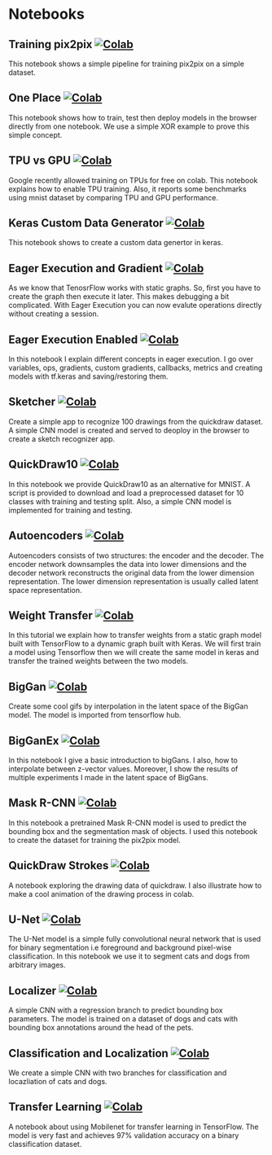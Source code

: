# Notebooks

## Training pix2pix [![Colab](https://colab.research.google.com/assets/colab-badge.svg)](https://colab.research.google.com/github/zaidalyafeai/Notebooks/blob/master/tf_pix2pix.ipynb) 

This notebook shows a simple pipeline for training pix2pix on a simple dataset.

## One Place [![Colab](https://colab.research.google.com/assets/colab-badge.svg)](https://colab.research.google.com/github/zaidalyafeai/Notebooks/blob/master/ONePlace.ipynb)

This notebook shows how to train, test then deploy models in the browser directly from one notebook. We use a simple XOR example to prove this simple concept.


## TPU vs GPU [![Colab](https://colab.research.google.com/assets/colab-badge.svg)](https://colab.research.google.com/github/zaidalyafeai/Notebooks/blob/master/GPUvsTPU.ipynb)
Google recently allowed training on TPUs for free on colab. This notebook explains how to enable TPU training. Also, it reports some benchmarks using mnist dataset by comparing TPU and GPU performance.

## Keras Custom Data Generator [![Colab](https://colab.research.google.com/assets/colab-badge.svg)](https://colab.research.google.com/github/zaidalyafeai/Notebooks/blob/master/Custom_Data_Generator_in_Keras.ipynb)
This notebook shows to create a custom data genertor in keras.

## Eager Execution and Gradient [![Colab](https://colab.research.google.com/assets/colab-badge.svg)](https://colab.research.google.com/github/zaidalyafeai/Notebooks/blob/master/Eager_Execution_Gradient_.ipynb)

As we know that TenosrFlow works with static graphs. So, first you have to create the graph then execute it later. This makes debugging a bit complicated. With Eager Execution you can now evalute operations directly without creating a session. 

## Eager Execution Enabled [![Colab](https://colab.research.google.com/assets/colab-badge.svg)](https://colab.research.google.com/github/zaidalyafeai/Notebooks/blob/master/Eager_Execution_Enabled.ipynb)

In this notebook I explain different concepts in eager execution. I go over variables, ops, gradients, custom gradients, callbacks, metrics and creating models with tf.keras and saving/restoring them. 

## Sketcher [![Colab](https://colab.research.google.com/assets/colab-badge.svg)](https://colab.research.google.com/github/zaidalyafeai/Notebooks/blob/master/Sketcher.ipynb)

Create a simple app to recognize 100 drawings from the quickdraw dataset. A simple CNN model is created and served to deoploy in the browser to create a sketch recognizer app. 

## QuickDraw10 [![Colab](https://colab.research.google.com/assets/colab-badge.svg)](https://colab.research.google.com/github/zaidalyafeai/Notebooks/blob/master/QuickDraw10.ipynb)

In this notebook we provide QuickDraw10 as an alternative for MNIST. A script is provided to download and load a preprocessed dataset for 10 classes with training and testing split. Also, a simple CNN model is implemented for training and testing. 

## Autoencoders [![Colab](https://colab.research.google.com/assets/colab-badge.svg)](https://colab.research.google.com/github/zaidalyafeai/Notebooks/blob/master/AutoEncoders.ipynb)

Autoencoders consists of two structures: the encoder and the decoder. The encoder network downsamples the data into lower dimensions and the decoder network reconstructs the original data from the lower dimension representation. The lower dimension representation is usually called latent space representation. 

## Weight Transfer [![Colab](https://colab.research.google.com/assets/colab-badge.svg)](https://colab.research.google.com/github/zaidalyafeai/Notebooks/blob/master/WeightTransfer.ipynb)

In this tutorial we explain how to transfer weights from a static graph model built with TensorFlow to a dynamic graph built with Keras. We will first train a model using Tensorflow then we will create the same model in keras and transfer the trained weights between the two models. 

## BigGan [![Colab](https://colab.research.google.com/assets/colab-badge.svg)](https://colab.research.google.com/github/zaidalyafeai/Notebooks/blob/master/BigGan.ipynb)

Create some cool gifs by interpolation in the latent space of the BigGan model. The model is imported from tensorflow hub. 

## BigGanEx [![Colab](https://colab.research.google.com/assets/colab-badge.svg)](https://colab.research.google.com/github/zaidalyafeai/Notebooks/blob/master/BigGanEx.ipynb)
In this notebook I give a basic introduction to bigGans. I also, how to interpolate between z-vector values. Moreover, I show the 
results of multiple experiments I made in the latent space of BigGans. 

## Mask R-CNN [![Colab](https://colab.research.google.com/assets/colab-badge.svg)](https://colab.research.google.com/github/zaidalyafeai/Notebooks/blob/master/Mask_RCNN.ipynb)
In this notebook a pretrained Mask R-CNN model is used to predict the bounding box and the segmentation mask of objects. I used this notebook to create the dataset for training the pix2pix model. 

## QuickDraw Strokes [![Colab](https://colab.research.google.com/assets/colab-badge.svg)](https://colab.research.google.com/github/zaidalyafeai/Notebooks/blob/master/Strokes_QuickDraw.ipynb)
A notebook exploring the drawing data of quickdraw. I also illustrate how to make a cool animation of the drawing process in 
colab. 

## U-Net [![Colab](https://colab.research.google.com/assets/colab-badge.svg)](https://colab.research.google.com/github/zaidalyafeai/Notebooks/blob/master/unet.ipynb)
The U-Net model is a simple fully  convolutional neural network that is used for binary segmentation i.e foreground and background pixel-wise classification. In this notebook we use it to segment cats and dogs from arbitrary images. 

## Localizer [![Colab](https://colab.research.google.com/assets/colab-badge.svg)](https://colab.research.google.com/github/zaidalyafeai/Notebooks/blob/master/Localizer.ipynb)
A simple CNN with a regression branch to predict bounding box parameters. The model is trained on a dataset 
of dogs and cats with bounding box annotations around the head of the pets. 

## Classification and Localization [![Colab](https://colab.research.google.com/assets/colab-badge.svg)](https://colab.research.google.com/github/zaidalyafeai/Notebooks/blob/master/tf_ClassficationLocalization.ipynb)
We create a simple CNN with two branches for classification and locazliation of cats and dogs. 

## Transfer Learning [![Colab](https://colab.research.google.com/assets/colab-badge.svg)](https://colab.research.google.com/github/zaidalyafeai/Notebooks/blob/master/tf_TransferLearning.ipynb.ipynb)
A notebook about using Mobilenet for transfer learning in TensorFlow. The model is very fast and achieves 97% validation accuracy on a binary classification dataset. 

